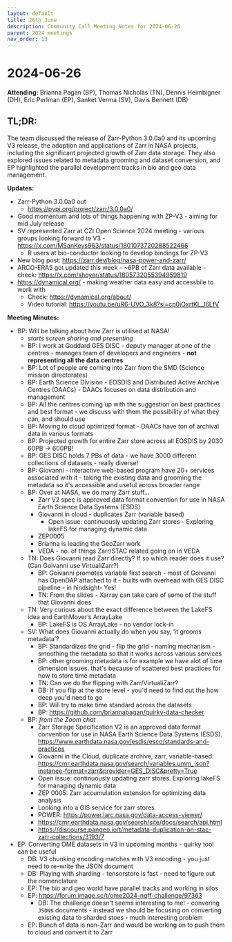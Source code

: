 ```yaml
---
layout: default
title: 26th June
description: Community Call Meeting Notes for 2024-06-26
parent: 2024 meetings
nav_order: 13
---
```


# 2024-06-26

**Attending:** Brianna Pagān (BP), Thomas Nicholas (TN), Dennis Heimbigner (DH), Eric Perlman (EP), Sanket Verma (SV), Davis Bennett (DB)

## TL;DR:

The team discussed the release of Zarr-Python 3.0.0a0 and its upcoming V3 release, the adoption and applications of Zarr in NASA projects, including the significant projected growth of Zarr data storage. They also explored issues related to metadata grooming and dataset conversion, and EP highlighted the parallel development tracks in bio and geo data management.

**Updates:**

- Zarr-Python 3.0.0a0 out
    - <https://pypi.org/project/zarr/3.0.0a0/>
- Good momentum and lots of things happening with ZP-V3 - aiming for mid July release
- SV represented Zarr at CZI Open Science 2024 meeting - various groups looking forward to V3 - <https://x.com/MSanKeys963/status/1801073720288522466>
    - R users at bio-conductor looking to develop bindings for ZP-V3
- New blog post: <https://zarr.dev/blog/nasa-power-and-zarr/>
- ARCO-ERA5 got updated this week - ~6PB of Zarr data available - check: <https://x.com/shoyer/status/1805732055394959819>
- <https://dynamical.org/> - making weather data easy and accessbile to work with
    - Check: <https://dynamical.org/about/>
    - Video tutorial: <https://youtu.be/uR6-UVO_3k8?si=cp0jOxrtKL_I6LfV>

**Meeting Minutes:**

- BP: Will be talking about how Zarr is utilised at NASA!
    - _starts screen sharing and presenting_ 
    - BP: I work at Goddard GES DISC - deputy manager at one of the centres - manages team of developers and engineers - **not representing all the data centres**
    - BP: Lot of people are coming into Zarr from the SMD (Science mission directorates) 
    - BP: Earth Science Division - EOSDIS and Distributed Active Archive Centres (DAACs) - DAACs focuses on data distribution and management
    - BP: All the centres coming up with the suggestion on best practices and best format - we discuss with them the possibility of what they can, and should use
    - BP: Moving to cloud optimized format - DAACs have ton of archival data in various formats
    - BP: Projected growth for entire Zarr store across all EOSDIS by 2030 60PB -> 600PB!
    - BP: GES DISC holds 7 PBs of data - we have 3000 different collections of datasets - really diverse!
    - BP: Giovanni - interactive web-based program have 20+ services associated with it - taking the existing data and grooming the metadata so it's accessible and useful across broader range
    - BP: Over at NASA, we do many Zarr stuff...
        - Zarr V2 spec is approved data format convention for use in NASA Earth Science Data Systems (ESDS)
        - Giovanni in cloud - duplicates Zarr (variable based)
            - Open issue: continuously updating Zarr stores - Exploring lakeFS for managing dynamic data
        - ZEP0005
        - Brianna is leading the GeoZarr work
        - VEDA - no. of things Zarr/STAC related going on in VEDA
    - TN: Does Giovanni read Zarr directly? If so which reader does it use? (Can Goivanni use VirtualiZarr?)
        - BP: Goivanni promotes variable first search - most of Goivanni has OpenDAP attached to it - builts with overhead with GES DISC pipeline - in hindsight- Yes!
        - TN: From the slides - Xarray can take care of some of the stuff that Giovanni does
    - TN: Very curious about the exact difference between the LakeFS idea and EarthMover’s ArrayLake
        - BP: LakeFS is OS ArrayLake - no vendor lock-in
    - SV: What does Giovanni actually do when you say, ‘it grooms metadata’?
        - BP: Standardizes the grid  - flip the grid - naming mechanism - smoothing the metadata so that it works across various services
        - BP: other grooming metadata is for example we have alot of time dimension issues. that's because of scattered best practices for how to store time metadata
        - TN: Can we do the flipping with Zarr/VirtualiZarr?
        - DB: If you flip at the store level - you'd need to find out the how deep you'd need to go
        - BP: Will try to make time standard across the datasets
        - BP: <https://github.com/briannapagan/quirky-data-checker>
    - BP: _from the Zoom chat_
        - Zarr Storage Specification V2 is an approved data format convention for use in NASA Earth Science Data Systems (ESDS). <https://www.earthdata.nasa.gov/esdis/esco/standards-and-practices>
        - Giovanni in the Cloud, duplicate archive, zarr, variable-based: <https://cmr.earthdata.nasa.gov/search/variables.umm_json?instance-format=zarr&provider=GES_DISC&pretty=True>
        - Open issue: continuously updating zarr stores. Exploring lakeFS for managing dynamic data
        - ZEP 0005: Zarr accumulation extension for optimizing data analysis
        - Looking into a GIS service for zarr stores
        - POWER: <https://power.larc.nasa.gov/data-access-viewer/>
        - <https://cmr.earthdata.nasa.gov/search/site/docs/search/api.html>
        - <https://discourse.pangeo.io/t/metadata-duplication-on-stac-zarr-collections/3193/7>
- EP: Converting OME datasets in V3 in upcoming months - quirky tool can be useful
    - DB: V3 chunking encoding matches with V3 encoding - you just need to re-write the JSON document
    - DB: Playing with sharding - tensorstore is fast - need to figure out the nomenclature
    - EP: The bio and geo world have parallel tracks and working in silos
    - EP: <https://forum.image.sc/t/ome2024-ngff-challenge/97363>
        - DB: The challenge doesn't seems interesting to me! - convering `JSON`s documents - instead we should be focusing on converting existing data to sharded stoes - much interesting problem
    - EP: Bunch of data is non-Zarr and would be working on to push them to cloud and convert it to Zarr
